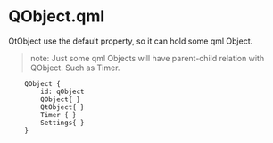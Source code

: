 # QObject.qml

QtObject use the default property, so it can hold some qml Object.

> note: Just some qml Objects will have parent-child relation with QObject. Such as Timer.


```
    QObject {
        id: qObject
        QObject{ }
        QtObject{ }
        Timer { }
        Settings{ }
    }
```
